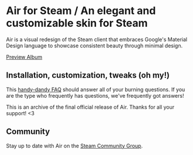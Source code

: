 # Air for Steam / An elegant and customizable skin for Steam

Air is a visual redesign of the Steam client that embraces Google's Material Design language to showcase consistent beauty through minimal design.

[Preview Album](https://photos.app.goo.gl/mPscZF8GTwhyuQHq5)

## Installation, customization, tweaks (oh my!)

This [handy-dandy FAQ](https://github.com/airforsteam/Air-for-Steam/wiki) should answer all of your burning questions. If you are the type who frequently has questions, we've frequently got answers!

This is an archive of the final official release of Air. Thanks for all your support!
<3

## Community

Stay up to date with Air on the [Steam Community Group](https://steamcommunity.com/groups/airforsteam).
